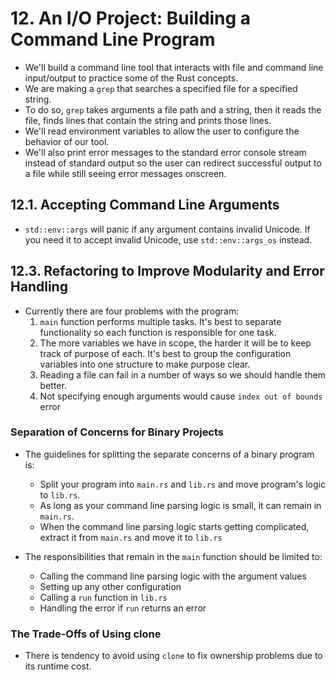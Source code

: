 # 12. An I/O Project: Building a Command Line Program

- We'll build a command line tool that interacts with file and command line input/output to practice some of the Rust concepts.
- We are making a `grep` that searches a specified file for a specified string.
- To do so, `grep` takes arguments a file path and a string, then it reads the file, finds lines that contain the string and prints those lines.
- We'll read environment variables to allow the user to configure the behavior of our tool.
- We'll also print error messages to the standard error console stream instead of standard output so the user can redirect successful output to a file while still seeing error messages onscreen.

## 12.1. Accepting Command Line Arguments

- `std::env::args` will panic if any argument contains invalid Unicode. If you need it to accept invalid Unicode, use `std::env::args_os` instead.

## 12.3. Refactoring to Improve Modularity and Error Handling

- Currently there are four problems with the program:
  1. `main` function performs multiple tasks. It's best to separate functionality so each function is responsible for one task.
  2. The more variables we have in scope, the harder it will be to keep track of purpose of each. It's best to group the configuration variables into one structure to make purpose clear.
  3. Reading a file can fail in a number of ways so we should handle them better.
  4. Not specifying enough arguments would cause `index out of bounds` error

### Separation of Concerns for Binary Projects

- The guidelines for splitting the separate concerns of a binary program is:

  - Split your program into `main.rs` and `lib.rs` and move program's logic to `lib.rs`.
  - As long as your command line parsing logic is small, it can remain in `main.rs`.
  - When the command line parsing logic starts getting complicated, extract it from `main.rs` and move it to `lib.rs`

- The responsibilities that remain in the `main` function should be limited to:
  - Calling the command line parsing logic with the argument values
  - Setting up any other configuration
  - Calling a `run` function in `lib.rs`
  - Handling the error if `run` returns an error

### The Trade-Offs of Using clone

- There is tendency to avoid using `clone` to fix ownership problems due to its runtime cost.
